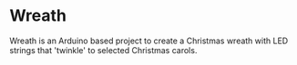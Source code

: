 # Wreath

Wreath is an Arduino based project to create a Christmas wreath with LED strings that 'twinkle' to selected Christmas carols.
